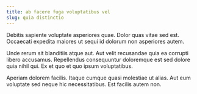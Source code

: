 ```yaml
---
title: ab facere fuga voluptatibus vel
slug: quia distinctio
---
```


Debitis sapiente voluptate asperiores quae. Dolor quas vitae sed est. Occaecati expedita maiores ut sequi id dolorum non asperiores autem.

Unde rerum sit blanditiis atque aut. Aut velit recusandae quia ea corrupti libero accusamus. Repellendus consequuntur doloremque est sed dolore quia nihil qui. Ex et quo et quo ipsum voluptatibus.

Aperiam dolorem facilis. Itaque cumque quasi molestiae ut alias. Aut eum voluptate sed neque hic necessitatibus. Est facilis autem non.
